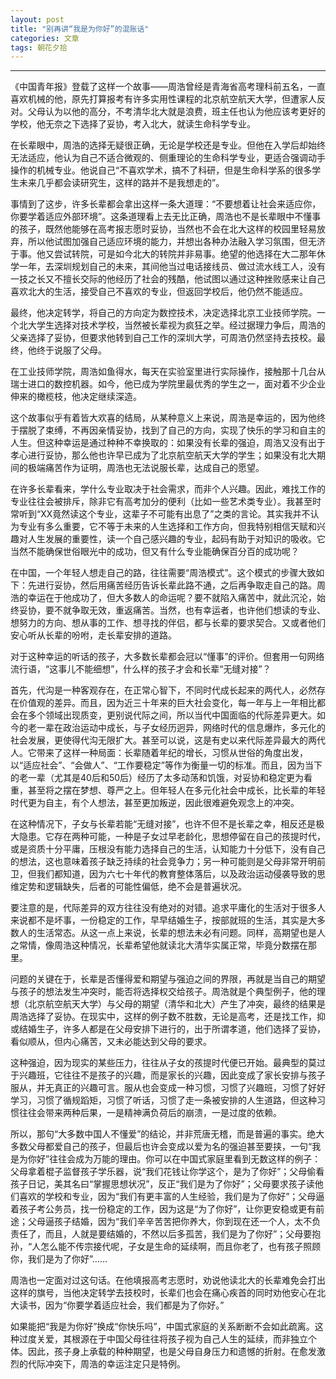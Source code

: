 ```yaml
---
layout: post
title: "别再讲“我是为你好”的混账话"
categories: 文章
tags: 朝花夕拾
---
```



---
《中国青年报》登载了这样一个故事——周浩曾经是青海省高考理科前五名，一直喜欢机械的他，原先打算报考有许多实用性课程的北京航空航天大学，但遭家人反对。父母认为以他的高分，不考清华北大就是浪费，班主任也认为他应该考更好的学校，他无奈之下选择了妥协，考入北大，就读生命科学专业。

在长辈眼中，周浩的选择无疑很正确，无论是学校还是专业。但他在入学后却始终无法适应，他认为自己不适合微观的、侧重理论的生命科学专业，更适合强调动手操作的机械专业。他说自己“不喜欢学术，搞不了科研，但是生命科学系的很多学生未来几乎都会读研究生，这样的路并不是我想走的”。

事情到了这步，许多长辈都会拿出这样一条大道理：“不要想着让社会来适应你，你要学着适应外部环境”。这条道理看上去无比正确，周浩也不是长辈眼中不懂事的孩子，既然他能够在高考报志愿时妥协，当然也不会在北大这样的校园里轻易放弃，所以他试图加强自己适应环境的能力，并想出各种办法融入学习氛围，但无济于事。他又尝试转院，可是如今北大的转院并非易事。绝望的他选择在大二那年休学一年，去深圳规划自己的未来，其间他当过电话接线员、做过流水线工人，没有一技之长又不擅长交际的他经历了社会的残酷，他试图以通过这种挫败感来让自己喜欢北大的生活，接受自己不喜欢的专业，但返回学校后，他仍然不能适应。

最终，他决定转学，将自己的方向定为数控技术，决定选择北京工业技师学院。一个北大学生选择对技术学校，当然被长辈视为疯狂之举。经过据理力争后，周浩的父亲选择了妥协，但要求他转到自己工作的深圳大学，可周浩仍然坚持去技校。最终，他终于说服了父母。

在工业技师学院，周浩如鱼得水，每天在实验室里进行实际操作，接触那十几台从瑞士进口的数控机器。如今，他已成为学院里最优秀的学生之一，面对着不少企业伸来的橄榄枝，他决定继续深造。

这个故事似乎有着皆大欢喜的结局，从某种意义上来说，周浩是幸运的，因为他终于摆脱了束缚，不再因亲情妥协，找到了自己的方向，实现了快乐的学习和自主的人生。但这种幸运是通过种种不幸换取的：如果没有长辈的强迫，周浩又没有出于孝心进行妥协，那么他也许早已成为了北京航空航天大学的学生；如果没有北大期间的极端痛苦作为证明，周浩也无法说服长辈，达成自己的愿望。

在许多长辈看来，学什么专业取决于社会需求，而非个人兴趣。因此，难找工作的专业往往会被排斥，除非它有高考加分的便利（比如一些艺术类专业）。我甚至时常听到“XX竟然读这个专业，这辈子不可能有出息了”之类的言论。其实我并不认为专业有多么重要，它不等于未来的人生选择和工作方向，但我特别相信天赋和兴趣对人生发展的重要性，读一个自己感兴趣的专业，起码有助于对知识的吸收。它当然不能确保世俗眼光中的成功，但又有什么专业能确保百分百的成功呢？

在中国，一个年轻人想走自己的路，往往需要“周浩模式”。这个模式的步骤大致如下：先进行妥协，然后用痛苦经历告诉长辈此路不通，之后再争取走自己的路。周浩的幸运在于他成功了，但大多数人的命运呢？要不就陷入痛苦中，就此沉沦，始终妥协，要不就争取无效，重返痛苦。当然，也有幸运者，也许他们想读的专业、想努力的方向、想从事的工作、想寻找的伴侣，都与长辈的要求契合。又或者他们安心听从长辈的吩咐，走长辈安排的道路。

对于这种幸运的听话的孩子，大多数长辈都会冠以“懂事”的评价。但套用一句网络流行语，“这事儿不能细想”，什么样的孩子才会和长辈“无缝对接”？

首先，代沟是一种客观存在，在正常心智下，不同时代成长起来的两代人，必然存在价值观的差异。而且，因为近三十年来的巨大社会变化，每一年与上一年相比都会在多个领域出现质变，更别说代际之间，所以当代中国面临的代际差异更大。如今的老一辈在政治运动中成长，与子女经历迥异，网络时代的信息爆炸，多元化的社会发展，更使得代沟无限扩大。甚至可以说，这是有史以来代际差异最大的两代人。它带来了这样一种局面：长辈随着年纪的增长，习惯从世俗的角度出发，以“适应社会”、“会做人”、“工作要稳定”等作为衡量一切的标准。而且，因为当下的老一辈（尤其是40后和50后）经历了太多动荡和饥饿，对妥协和稳定更为看重，甚至将之摆在梦想、尊严之上。但年轻人在多元化社会中成长，比长辈的年轻时代更为自主，有个人想法，甚至更加叛逆，因此很难避免观念上的冲突。

在这种情况下，子女与长辈若能“无缝对接”，也许不但不是长辈之幸，相反还是极大隐患。它存在两种可能，一种是子女过早老龄化，思想停留在自己的孩提时代，或是资质十分平庸，压根没有能力选择自己的生活，认知能力十分低下，没有自己的想法，这也意味着孩子缺乏持续的社会竞争力；另一种可能则是父母非常开明前卫，但我们都知道，因为六七十年代的教育整体落后，以及政治运动侵袭导致的思维定势和逻辑缺失，后者的可能性偏低，绝不会是普遍状况。

要注意的是，代际差异的双方往往没有绝对的对错。追求平庸化的生活对于很多人来说都不是坏事，一份稳定的工作，早早结婚生子，按部就班的生活，其实是大多数人的生活常态。从这一点上来说，长辈的想法未必有问题。同样，高期望也是人之常情，像周浩这种情况，长辈希望他就读北大清华实属正常，毕竟分数摆在那里。

问题的关键在于，长辈是否懂得爱和期望与强迫之间的界限，再就是当自己的期望与孩子的想法发生冲突时，能否将选择权交给孩子。周浩就是个典型例子，他的理想（北京航空航天大学）与父母的期望（清华和北大）产生了冲突，最终的结果是周浩选择了妥协。在现实中，这样的例子数不胜数，无论是高考，还是找工作，抑或结婚生子，许多人都是在父母安排下进行的，出于所谓孝道，他们选择了妥协，看似顺从，但内心痛苦，又未必能达到父母的要求。

这种强迫，因为现实的某些压力，往往从子女的孩提时代便已开始。最典型的莫过于兴趣班，它往往不是孩子的兴趣，而是家长的兴趣，因此变成了家长安排与孩子服从，并无真正的兴趣可言。服从也会变成一种习惯，习惯了兴趣班，习惯了好好学习，习惯了循规蹈矩，习惯了听话，习惯了走一条被安排的人生道路，但这种习惯往往会带来两种后果，一是精神满负荷后的崩溃，一是过度的依赖。

所以，那句“大多数中国人不懂爱”的结论，并非荒唐无稽，而是普遍的事实。绝大多数父母都爱自己的孩子，但最后也许会变成以爱为名的强迫甚至要挟，一句“我是为你好”往往会成为万能的理由。你可以在中国式家庭里看到无数这样的例子：父母拿着棍子监督孩子学乐器，说“我们花钱让你学这个，是为了你好”；父母偷看孩子日记，美其名曰“掌握思想状况”，反正“我们是为了你好”；父母要求孩子读他们喜欢的学校和专业，因为“我们有更丰富的人生经验，我们是为了你好”；父母逼着孩子考公务员，找一份稳定的工作，因为这是“为了你好”，让你更安稳或更有前途；父母逼孩子结婚，因为“我们辛辛苦苦把你养大，你到现在还一个人，太不负责任了，而且，人就是要结婚的，不然以后多孤苦，我们是为了你好”；父母要抱孙，“人怎么能不传宗接代呢，子女是生命的延续啊，而且你老了，也有孩子照顾你，我们是为了你好”……

周浩也一定面对过这句话。在他填报高考志愿时，劝说他读北大的长辈难免会打出这样的旗号，当他决定转学去技校时，长辈们也会在痛心疾首的同时劝他安心在北大读书，因为“你要学着适应社会，我们都是为了你好。”

如果能把“我是为你好”换成“你快乐吗”，中国式家庭的关系断断不会如此疏离。这种过度关爱，其根源在于中国父母往往将孩子视为自己人生的延续，而非独立个体。因此，孩子身上承载的种种期望，也是父母自身压力和遗憾的折射。在愈发激烈的代际冲突下，周浩的幸运注定只是特例。

